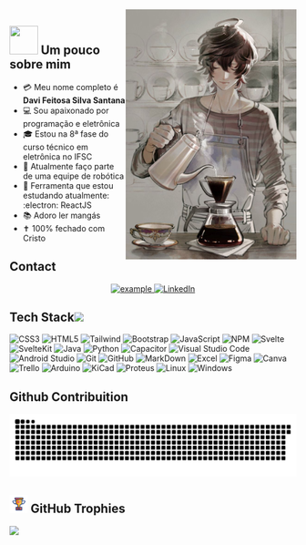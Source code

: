 <img src="/assets/coffee_and_programming.jpeg" width="300" align="right"/>

## <img src="https://raw.githubusercontent.com/nixin72/nixin72/master/wave.gif" width="50px" height="50px"></img> Um pouco sobre mim

- :credit_card: Meu nome completo é **Davi Feitosa Silva Santana**
- :computer: Sou apaixonado por programação e eletrônica
- :mortar_board: Estou na 8ª fase do curso técnico em eletrônica no IFSC
- :robot: Atualmente faço parte de uma equipe de robótica
- :wrench: Ferramenta que estou estudando atualmente: :electron: ReactJS
- :books: Adoro ler mangás
- :latin_cross: 100% fechado com Cristo

 ## Contact
<p align ="center">
  <a href="mailto:davisilvasantanaif@gmail.com?subject=Feedback%20From%20Github&body=Hello," target="_blank">
    <img src="https://img.shields.io/badge/Gmail-D14836?style=for-the-badge&logo=gmail&logoColor=white" alt="example"/>
  </a>
   <a href="https://www.linkedin.com/in/davi-feitosa/" target="_blank">
    <img alt="LinkedIn" src="https://img.shields.io/badge/LinkedIn-0077B5?style=for-the-badge&logo=linkedin&logoColor=white">
  </a>   
  </p>

## Tech Stack<img src = "https://media2.giphy.com/media/QssGEmpkyEOhBCb7e1/giphy.gif?cid=ecf05e47a0n3gi1bfqntqmob8g9aid1oyj2wr3ds3mg700bl&rid=giphy.gif" width = 32px> 
![CSS3](https://img.shields.io/badge/CSS3-1572B6?logo=css3&style=for-the-badge) ![HTML5](https://img.shields.io/badge/html5-%23E34F26.svg?style=for-the-badge&logo=html5&logoColor=white) ![Tailwind](https://img.shields.io/badge/TailwindCSS-06B6D4.svg?style=for-the-badge&logo=tailwindcss&logoColor=white) ![Bootstrap](https://img.shields.io/badge/bootstrap-%23563D7C.svg?style=for-the-badge&logo=bootstrap&logoColor=white) ![JavaScript](https://img.shields.io/badge/javascript-%23323330.svg?style=for-the-badge&logo=javascript&logoColor=%23F7DF1E) ![NPM](https://img.shields.io/badge/NPM-CB3837.svg?style=for-the-badge&logo=npm&logoColor=white) ![Svelte](https://img.shields.io/badge/Svelte-FF3E00.svg?style=for-the-badge&logo=svelte&logoColor=white) ![SvelteKit](https://img.shields.io/badge/SvelteKit-FF3E00.svg?style=for-the-badge&logo=svelte&logoColor=white) ![Java](https://img.shields.io/badge/java-FF7800.svg?style=for-the-badge&logo=java&logoColor=white) ![Python](https://img.shields.io/badge/python-%2314354C.svg?style=for-the-badge&logo=python&logoColor=white) ![Capacitor](https://img.shields.io/badge/Capacitor-333333.svg?style=for-the-badge&logo=capacitor&logoColor=119EFF) ![Visual Studio Code](https://img.shields.io/badge/VisualStudioCode-0078d7.svg?style=for-the-badge&logo=visual-studio-code&logoColor=white) ![Android Studio](https://img.shields.io/badge/Android%20Studio-3DDC84.svg?style=for-the-badge&logo=androidstudio&logoColor=white) ![Git](https://img.shields.io/badge/git-%23F05033.svg?style=for-the-badge&logo=git&logoColor=white) ![GitHub](https://img.shields.io/badge/github-%23121011.svg?style=for-the-badge&logo=github&logoColor=white) ![MarkDown](https://img.shields.io/badge/markdown-D6D6D6.svg?style=for-the-badge&logo=markdown&logoColor=black) ![Excel](https://img.shields.io/badge/Excel-217346.svg?style=for-the-badge&logo=microsoftexcel&logoColor=white) ![Figma](https://img.shields.io/badge/Figma-F24E1E.svg?style=for-the-badge&logo=figma&logoColor=white) ![Canva](https://img.shields.io/badge/Canva-333333.svg?style=for-the-badge&logo=canva&logoColor=#00C4CC) ![Trello](https://img.shields.io/badge/Trello-333333.svg?style=for-the-badge&logo=trello&logoColor=0052CC) ![Arduino](https://img.shields.io/badge/Arduino-00878F.svg?style=for-the-badge&logo=arduino&logoColor=white) ![KiCad](https://img.shields.io/badge/KiCad-314CB0.svg?style=for-the-badge&logo=kicad&logoColor=white) ![Proteus](https://img.shields.io/badge/Proteus-1C79B3.svg?style=for-the-badge&logo=proteus&logoColor=white) ![Linux](https://img.shields.io/badge/Linux-E95420?style=for-the-badge&logo=linux&logoColor=black) ![Windows](https://img.shields.io/badge/windows-0078D4?style=for-the-badge&logo=windows&logoColor=white)

## Github Contribuition
<picture>
  <source media="(prefers-color-scheme: dark)" srcset="https://raw.githubusercontent.com/DaviFSilva/DaviFSilva/output/github-contribution-grid-snake-dark.svg">
  <source media="(prefers-color-scheme: light)" srcset="https://raw.githubusercontent.com/DaviFSilva/DaviFSilva/output/github-contribution-grid-snake.svg">
  <img alt="github contribution grid snake animation" src="https://raw.githubusercontent.com/DaviFSilva/DaviFSilva/output/github-contribution-grid-snake.svg">
</picture>

## <img src = "assets/award.gif" width = 32px>  GitHub Trophies

<picture>
  <source
    srcset="https://github-profile-trophy.vercel.app/?username=DaviFSilva&&theme=nord&no-frame=true&margin-w=15&rank=-?"
    media="(prefers-color-scheme: dark)"
  />
  <source
    srcset="https://github-profile-trophy.vercel.app/?username=DaviFSilva&&theme=flat&margin-w=15&rank=-?"
    media="(prefers-color-scheme: light), (prefers-color-scheme: no-preference)"
  />
  <img src="https://github-profile-trophy.vercel.app/?username=DaviFSilva&&theme=flat&margin-w=15&rank=-?" />
</picture>
